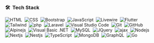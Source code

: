 ### 🛠 &nbsp;Tech Stack

![HTML](https://img.shields.io/badge/-HTML-05122A?style=flat&logo=HTML5)&nbsp;
![CSS](https://img.shields.io/badge/-CSS-05122A?style=flat&logo=CSS3&logoColor=1572B6)&nbsp;
![Bootstrap](https://img.shields.io/badge/-Bootstrap-05122A?style=flat&logo=bootstrap&logoColor=563D7C)&nbsp;
![JavaScript](https://img.shields.io/badge/-JavaScript-05122A?style=flat&logo=javascript)&nbsp;
![Livewire](https://img.shields.io/badge/-livewire-05122A?&style=flat&logo=livewire)&nbsp;
![Flutter](https://img.shields.io/badge/-flutter-05122A?&&style=flat&logo=flutter)\
![Tailwind](https://img.shields.io/badge/-tailwindcss-05122A?style=flat&logo=tailwindcss)&nbsp;
![php](https://img.shields.io/badge/-php-05122A?&style=flat&logo=php)&nbsp;
![Laravel](https://img.shields.io/badge/-laravel-05122A?&&style=flat&logo=laravel)&nbsp;
![Visual Studio Code](https://img.shields.io/badge/-Visual%20Studio%20Code-05122A?style=flat&logo=visual-studio-code)&nbsp;
![Git](https://img.shields.io/badge/-Git-05122A?style=flat&logo=git)&nbsp;
![GitHub](https://img.shields.io/badge/-GitHub-05122A?style=flat&logo=github)\
![Alpinejs](https://img.shields.io/badge/-Alpine.js-05122A?style=flat&logo=Alpine.js&logoColor=FFA518)&nbsp;
![Visual Basic .NET](https://img.shields.io/badge/-.NET-05122A?style=flat&logo=.NET&logoColor=FFA518)&nbsp;
![MySQL](https://img.shields.io/badge/-MySQL-05122A?style=flat&logo=MySQL&logoColor=FFA518)&nbsp;
![JQuery](https://img.shields.io/badge/-JQuery-05122A?style=flat&logo=JQuery&logoColor=FFA518)&nbsp;
![ajax](https://img.shields.io/badge/-ajax-05122A?style=flat&logo=ajax&logoColor=FFA518)&nbsp;
![Nodejs](https://img.shields.io/badge/-Node.js-05122A?style=flat&logo=Node.js&logoColor=#339933)&nbsp;
![Nextjs](https://img.shields.io/badge/-Next.js-05122A?style=flat&logo=Next.js&logoColor=#000000)&nbsp;
![Nestjs](https://img.shields.io/badge/-Nestjs-05122A?style=flat&logo=Nestjs&logoColor=#E0234E)&nbsp;
![TypeScript](https://img.shields.io/badge/-TypeScript-05122A?style=flat&logo=TypeScript&logoColor=#3178C6)&nbsp;
![MongoDB](https://img.shields.io/badge/-MongoDB-05122A?style=flat&logo=MongoDB&logoColor=#47A248)&nbsp;
![GraphQL](https://img.shields.io/badge/-GraphQL-05122A?style=flat&logo=GraphQL&logoColor=#47A248)&nbsp;
![Go](https://img.shields.io/badge/-GoLand-05122A?style=flat&logo=GoLand&logoColor=#47A248)&nbsp;
